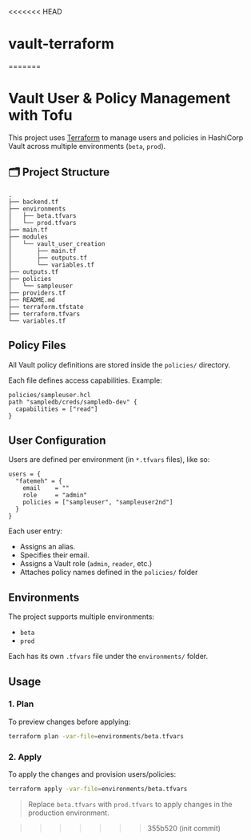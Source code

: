 <<<<<<< HEAD
# vault-terraform
=======
# Vault User & Policy Management with Tofu

This project uses [Terraform](https://developer.hashicorp.com/terraform) to manage users and policies in HashiCorp Vault across multiple environments (`beta`, `prod`).

## 🗂 Project Structure

```
.
├── backend.tf
├── environments
│   ├── beta.tfvars
│   └── prod.tfvars
├── main.tf
├── modules
│   └── vault_user_creation
│       ├── main.tf
│       ├── outputs.tf
│       └── variables.tf
├── outputs.tf
├── policies
│   └── sampleuser
├── providers.tf
├── README.md
├── terraform.tfstate
├── terraform.tfvars
└── variables.tf
```

## Policy Files

All Vault policy definitions are stored inside the `policies/` directory.

Each file defines access capabilities. Example:

```hcl
policies/sampleuser.hcl
path "sampledb/creds/sampledb-dev" {
  capabilities = ["read"]
}
```

## User Configuration

Users are defined per environment (in `*.tfvars` files), like so:

```hcl
users = {
  "fatemeh" = {
    email    = ""
    role     = "admin"
    policies = ["sampleuser", "sampleuser2nd"]
  }
}
```

Each user entry:
- Assigns an alias.
- Specifies their email.
- Assigns a Vault role (`admin`, `reader`, etc.)
- Attaches policy names defined in the `policies/` folder

## Environments

The project supports multiple environments:
- `beta`
- `prod`

Each has its own `.tfvars` file under the `environments/` folder.

## Usage

### 1. Plan

To preview changes before applying:

```bash
terraform plan -var-file=environments/beta.tfvars
```

### 2. Apply

To apply the changes and provision users/policies:

```bash
terraform apply -var-file=environments/beta.tfvars
```

> Replace `beta.tfvars` with `prod.tfvars` to apply changes in the production environment.


>>>>>>> 355b520 (init commit)
